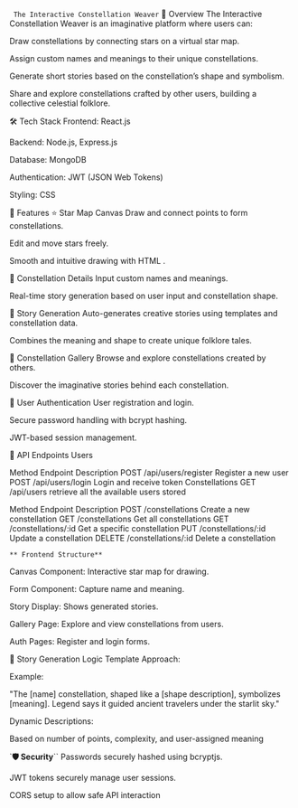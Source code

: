 ` The Interactive Constellation Weaver`
 🚀 Overview
The Interactive Constellation Weaver is an imaginative platform where users can:

Draw constellations by connecting stars on a virtual star map.

Assign custom names and meanings to their unique constellations.

Generate short stories based on the constellation’s shape and symbolism.

Share and explore constellations crafted by other users, building a collective celestial folklore.

🛠️ Tech Stack
Frontend: React.js

Backend: Node.js, Express.js

Database: MongoDB

Authentication: JWT (JSON Web Tokens)

Styling: CSS

🧩 Features
⭐ Star Map Canvas
Draw and connect points to form constellations.

Edit and move stars freely.

Smooth and intuitive drawing with HTML <canvas>.

📝 Constellation Details
Input custom names and meanings.

Real-time story generation based on user input and constellation shape.

📖 Story Generation
Auto-generates creative stories using templates and constellation data.

Combines the meaning and shape to create unique folklore tales.

🌌 Constellation Gallery
Browse and explore constellations created by others.

Discover the imaginative stories behind each constellation.

🔐 User Authentication
User registration and login.

Secure password handling with bcrypt hashing.

JWT-based session management.

🔗 API Endpoints
Users

Method	Endpoint	Description
POST	/api/users/register	Register a new user
POST	/api/users/login	Login and receive token
Constellations
GET   /api/users  retrieve all the available users stored

Method	Endpoint	Description
POST	/constellations	Create a new constellation
GET	/constellations	Get all constellations
GET	/constellations/:id	Get a specific constellation
PUT	/constellations/:id	Update a constellation
DELETE	/constellations/:id	Delete a constellation


`** Frontend Structure**`

Canvas Component: Interactive star map for drawing.

Form Component: Capture name and meaning.

Story Display: Shows generated stories.

Gallery Page: Explore and view constellations from users.

Auth Pages: Register and login forms.

🎨 Story Generation Logic
Template Approach:

Example:

"The [name] constellation, shaped like a [shape description], symbolizes [meaning]. Legend says it guided ancient travelers under the starlit sky."

Dynamic Descriptions:

Based on number of points, complexity, and user-assigned meaning


`**🛡️ Security**``
Passwords securely hashed using bcryptjs.

JWT tokens securely manage user sessions.

CORS setup to allow safe API interaction
